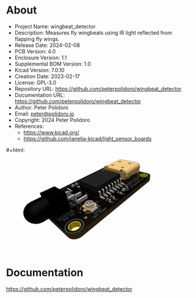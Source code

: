 # About

- Project Name: wingbeat_detector
- Description: Measures fly wingbeats using IR light reflected from flapping fly wings.
- Release Date: 2024-02-08
- PCB Version: 4.0
- Enclosure Version: 1.1
- Supplemental BOM Version: 1.0
- Kicad Version: 7.0.10
- Creation Date: 2023-02-17
- License: GPL-3.0
- Repository URL: https://github.com/peterpolidoro/wingbeat_detector
- Documentation URL: https://github.com/peterpolidoro/wingbeat_detector
- Author: Peter Polidoro
- Email: peter@polidoro.io
- Copyright: 2024 Peter Polidoro
- References:
  - https://www.kicad.org/
  - https://github.com/janelia-kicad/light_sensor_boards

#+html: <img src="./documentation/pcb/raytrace.png" width="1280">

# Documentation

https://github.com/peterpolidoro/wingbeat_detector
